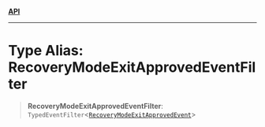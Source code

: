 [**API**](../../../README.md)

***

# Type Alias: RecoveryModeExitApprovedEventFilter

> **RecoveryModeExitApprovedEventFilter**: `TypedEventFilter`\<[`RecoveryModeExitApprovedEvent`](RecoveryModeExitApprovedEvent.md)\>
